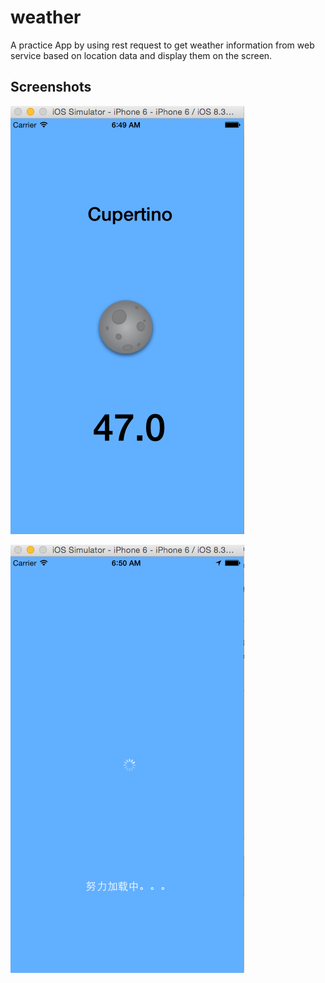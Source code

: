 # weather

A practice App by using rest request to get weather information from web service based on location data and display them on the screen.

## Screenshots
![Loading](https://github.com/WuAlan/weather/blob/master/screenshots/1.png)

![Loading](https://github.com/WuAlan/weather/blob/master/screenshots/2.png)

